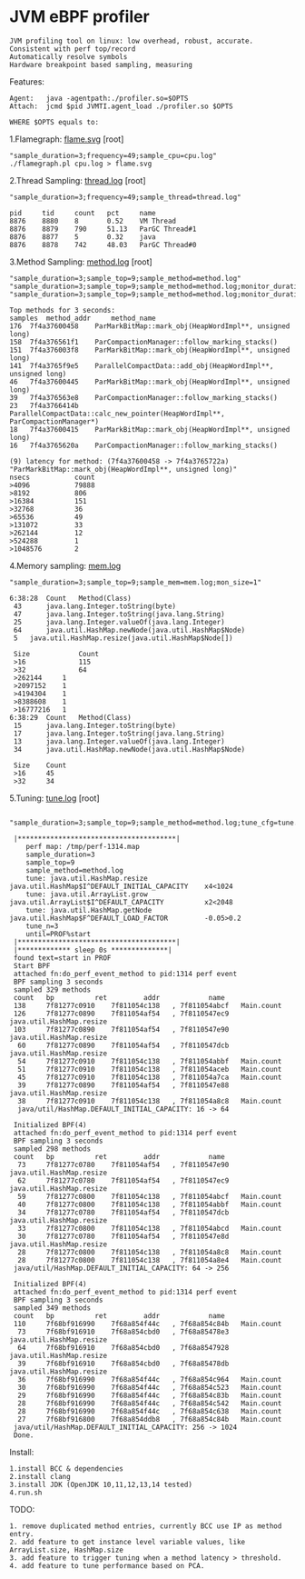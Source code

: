 # JVM eBPF profiler

    JVM profiling tool on linux: low overhead, robust, accurate. 
    Consistent with perf top/record
    Automatically resolve symbols
    Hardware breakpoint based sampling, measuring

Features: 

    Agent:   java -agentpath:./profiler.so=$OPTS
    Attach:  jcmd $pid JVMTI.agent_load ./profiler.so $OPTS
    
    WHERE $OPTS equals to:

1.Flamegraph: [flame.svg](https://github.com/weixingsun/jBProF/blob/master/flame.svg)  [root]

    "sample_duration=3;frequency=49;sample_cpu=cpu.log"
    ./flamegraph.pl cpu.log > flame.svg

2.Thread Sampling: [thread.log](https://github.com/weixingsun/jBProF/blob/master/thread.log)  [root]

    "sample_duration=3;frequency=49;sample_thread=thread.log"
    
    pid 	tid 	count	pct 	name
    8876	8880	8   	0.52	VM Thread
    8876	8879	790 	51.13	ParGC Thread#1
    8876	8877	5   	0.32	java
    8876	8878	742 	48.03	ParGC Thread#0

3.Method Sampling: [method.log](https://github.com/weixingsun/jBProF/blob/master/method.log)  [root]

    "sample_duration=3;sample_top=9;sample_method=method.log"
    "sample_duration=3;sample_top=9;sample_method=method.log;monitor_duration=1;count_top=3"
    "sample_duration=3;sample_top=9;sample_method=method.log;monitor_duration=1;lat_top=1"
    
    Top methods for 3 seconds:
    samples	 method_addr	 method_name
    176	 7f4a37600458	 ParMarkBitMap::mark_obj(HeapWordImpl**, unsigned long)
    158	 7f4a376561f1	 ParCompactionManager::follow_marking_stacks()
    151	 7f4a376003f8	 ParMarkBitMap::mark_obj(HeapWordImpl**, unsigned long)
    141	 7f4a3765f9e5	 ParallelCompactData::add_obj(HeapWordImpl**, unsigned long)
    46	 7f4a37600445	 ParMarkBitMap::mark_obj(HeapWordImpl**, unsigned long)
    39	 7f4a376563e8	 ParCompactionManager::follow_marking_stacks()
    23	 7f4a3766414b	 ParallelCompactData::calc_new_pointer(HeapWordImpl**, ParCompactionManager*)
    18	 7f4a37600415	 ParMarkBitMap::mark_obj(HeapWordImpl**, unsigned long)
    16	 7f4a3765620a	 ParCompactionManager::follow_marking_stacks()

    (9) latency for method: (7f4a37600458 -> 7f4a3765722a)	"ParMarkBitMap::mark_obj(HeapWordImpl**, unsigned long)"
    nsecs           count
    >4096           79888	 
    >8192           806	 
    >16384          151	 
    >32768          36	 
    >65536          49	 
    >131072         33	 
    >262144         12	 
    >524288         1	 
    >1048576        2	 

4.Memory sampling: [mem.log](https://github.com/weixingsun/jBProF/blob/master/mem.log)

    "sample_duration=3;sample_top=9;sample_mem=mem.log;mon_size=1"
    
    6:38:28	 Count 	 Method(Class) 
	 43 	 java.lang.Integer.toString(byte) 
	 47 	 java.lang.Integer.toString(java.lang.String) 
	 25 	 java.lang.Integer.valueOf(java.lang.Integer) 
	 64 	 java.util.HashMap.newNode(java.util.HashMap$Node) 
	 5 	 java.util.HashMap.resize(java.util.HashMap$Node[]) 

	 Size            Count 
	 >16             115 
	 >32             64 
	 >262144 	 1 
	 >2097152 	 1 
	 >4194304 	 1 
	 >8388608 	 1 
	 >16777216 	 1 
    6:38:29	 Count 	 Method(Class) 
	 15 	 java.lang.Integer.toString(byte) 
	 17 	 java.lang.Integer.toString(java.lang.String) 
	 13 	 java.lang.Integer.valueOf(java.lang.Integer) 
	 34 	 java.util.HashMap.newNode(java.util.HashMap$Node) 

	 Size 	 Count 
	 >16 	 45 
	 >32 	 34 

5.Tuning: [tune.log](https://github.com/weixingsun/jBProF/blob/master/tune.log)  [root]

     "sample_duration=3;sample_top=9;sample_method=method.log;tune_cfg=tune.cfg;tune_n=3;until=PROF%start"
       
     |***************************************|
        perf map: /tmp/perf-1314.map
        sample_duration=3
        sample_top=9
        sample_method=method.log
        tune: java.util.HashMap.resize	java.util.HashMap$I^DEFAULT_INITIAL_CAPACITY 	x4<1024
        tune: java.util.ArrayList.grow	java.util.ArrayList$I^DEFAULT_CAPACITY       	x2<2048
        tune: java.util.HashMap.getNode	java.util.HashMap$F^DEFAULT_LOAD_FACTOR      	-0.05>0.2
        tune_n=3
        until=PROF%start
     |***************************************|
     |************* sleep 0s **************|
     found text=start in PROF
     Start BPF
     attached fn:do_perf_event_method to pid:1314 perf event 
     BPF sampling 3 seconds
     sampled 329 methods
     count 	 bp     	 ret    	 addr       	 name
     138	 7f81277c0910	 7f811054c138	, 7f811054abcf	 Main.count
     126	 7f81277c0890	 7f811054af54	, 7f8110547ec9	 java.util.HashMap.resize
     103	 7f81277c0890	 7f811054af54	, 7f8110547e90	 java.util.HashMap.resize
      60	 7f81277c0890	 7f811054af54	, 7f8110547dcb	 java.util.HashMap.resize
      54	 7f81277c0910	 7f811054c138	, 7f811054abbf	 Main.count
      51	 7f81277c0910	 7f811054c138	, 7f811054aceb	 Main.count
      45	 7f81277c0910	 7f811054c138	, 7f811054a7ca	 Main.count
      39	 7f81277c0890	 7f811054af54	, 7f8110547e88	 java.util.HashMap.resize
      38	 7f81277c0910	 7f811054c138	, 7f811054a8c8	 Main.count
      java/util/HashMap.DEFAULT_INITIAL_CAPACITY: 16 -> 64
       
     Initialized BPF(4)
     attached fn:do_perf_event_method to pid:1314 perf event 
     BPF sampling 3 seconds
     sampled 298 methods
     count 	 bp     	 ret    	 addr       	 name
      73	 7f81277c0780	 7f811054af54	, 7f8110547e90	 java.util.HashMap.resize
      62	 7f81277c0780	 7f811054af54	, 7f8110547ec9	 java.util.HashMap.resize
      59	 7f81277c0800	 7f811054c138	, 7f811054abcf	 Main.count
      40	 7f81277c0800	 7f811054c138	, 7f811054abbf	 Main.count
      34	 7f81277c0780	 7f811054af54	, 7f8110547dcb	 java.util.HashMap.resize
      33	 7f81277c0800	 7f811054c138	, 7f811054abcd	 Main.count
      30	 7f81277c0780	 7f811054af54	, 7f8110547e8d	 java.util.HashMap.resize
      28	 7f81277c0800	 7f811054c138	, 7f811054a8c8	 Main.count
      28	 7f81277c0800	 7f811054c138	, 7f811054a8e4	 Main.count
     java/util/HashMap.DEFAULT_INITIAL_CAPACITY: 64 -> 256

     Initialized BPF(4)
     attached fn:do_perf_event_method to pid:1314 perf event 
     BPF sampling 3 seconds
     sampled 349 methods
     count 	 bp     	 ret    	 addr       	 name
     110	 7f68bf916990	 7f68a854f44c	, 7f68a854c84b	 Main.count
      73	 7f68bf916910	 7f68a854cbd0	, 7f68a85478e3	 java.util.HashMap.resize
      64	 7f68bf916910	 7f68a854cbd0	, 7f68a8547928	 java.util.HashMap.resize
      39	 7f68bf916910	 7f68a854cbd0	, 7f68a85478db	 java.util.HashMap.resize
      36	 7f68bf916990	 7f68a854f44c	, 7f68a854c964	 Main.count
      30	 7f68bf916990	 7f68a854f44c	, 7f68a854c523	 Main.count
      29	 7f68bf916990	 7f68a854f44c	, 7f68a854c83b	 Main.count
      28	 7f68bf916990	 7f68a854f44c	, 7f68a854c542	 Main.count
      28	 7f68bf916990	 7f68a854f44c	, 7f68a854c638	 Main.count
      27	 7f68bf916800	 7f68a854ddb8	, 7f68a854c84b	 Main.count
     java/util/HashMap.DEFAULT_INITIAL_CAPACITY: 256 -> 1024
     Done.
    
Install:

    1.install BCC & dependencies
    2.install clang
    3.install JDK (OpenJDK 10,11,12,13,14 tested)
    4.run.sh

TODO:
    
    1. remove duplicated method entries, currently BCC use IP as method entry.
    2. add feature to get instance level variable values, like ArrayList.size, HashMap.size
    3. add feature to trigger tuning when a method latency > threshold.
    4. add feature to tune performance based on PCA.
